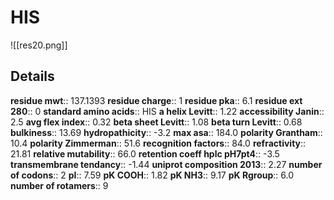 # HIS
![[res20.png]]
## Details
**residue mwt**:: 137.1393
**residue charge**:: 1
**residue pka**:: 6.1
**residue ext 280**:: 0
**standard amino acids**:: HIS
**a helix Levitt**:: 1.22
**accessibility Janin**:: 2.5
**avg flex index**:: 0.32
**beta sheet Levitt**:: 1.08
**beta turn Levitt**:: 0.68
**bulkiness**:: 13.69
**hydropathicity**:: -3.2
**max asa**:: 184.0
**polarity Grantham**:: 10.4
**polarity Zimmerman**:: 51.6
**recognition factors**:: 84.0
**refractivity**:: 21.81
**relative mutability**:: 66.0
**retention coeff hplc pH7pt4**:: -3.5
**transmembrane tendancy**:: -1.44
**uniprot composition 2013**:: 2.27
**number of codons**:: 2
**pI**:: 7.59
**pK COOH**:: 1.82
**pK NH3**:: 9.17
**pK Rgroup**:: 6.0
**number of rotamers**:: 9
